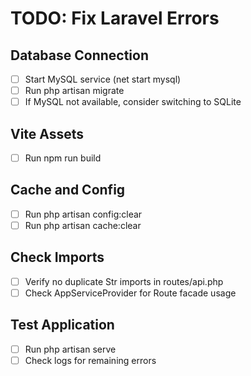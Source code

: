 # TODO: Fix Laravel Errors

## Database Connection
- [ ] Start MySQL service (net start mysql)
- [ ] Run php artisan migrate
- [ ] If MySQL not available, consider switching to SQLite

## Vite Assets
- [ ] Run npm run build

## Cache and Config
- [ ] Run php artisan config:clear
- [ ] Run php artisan cache:clear

## Check Imports
- [ ] Verify no duplicate Str imports in routes/api.php
- [ ] Check AppServiceProvider for Route facade usage

## Test Application
- [ ] Run php artisan serve
- [ ] Check logs for remaining errors
